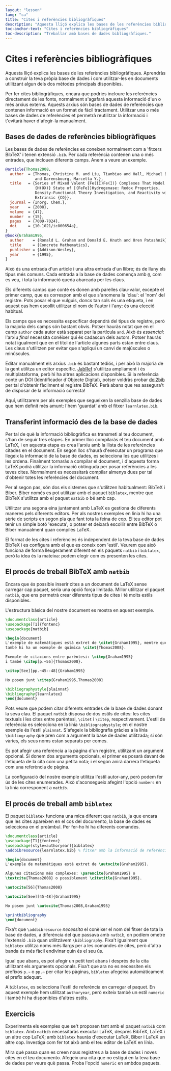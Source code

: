```yaml
---
layout: "lesson"
lang: "ca"
title: "Cites i referències bibliogràfiques"
description: "Aquesta lliçó explica les bases de les referències bibliogràfiques. Aprendràs a construir la teva pròpia base de dades i com utilitzar-les en documents utilitzant algun dels dos mètodes principals disponibles."
toc-anchor-text: "Cites i referències bibliogràfiques"
toc-description: "Treballar amb bases de dades bibliogràfiques."
---
```


# Cites i referències bibliogràfiques

<script>
runlatex.preincludes = {
 "pre1": {
    "pre0": "learnlatex.bib"
   },
 "pre2": {
    "pre0": "learnlatex.bib"
   }
}
</script>

<span
  class="summary">Aquesta lliçó explica les bases de les referències bibliogràfiques. Aprendràs a construir la teva pròpia base de dades i com utilitzar-les en documents utilitzant algun dels dos mètodes principals disponibles.</span>

Per fer cites bibliogràfiques, encara que podries incloure les referències directament de les fonts, normalment s'agafarà aquesta informació d'un o més arxius externs. Aquests arxius són bases de dades de referències que contenen informació en un format de fàcil tractament. Utilitzar una o més bases de dades de referències et permetrà reutilitzar la informació i t'evitarà haver d'afegir-la manualment.

## Bases de dades de referències bibliogràfiques

Les bases de dades de referències es coneixen normalment com a 'fitxers BibTeX' i tenen extensió `.bib`. Per cada referència contenen una o més entrades, que inclouen diferents camps. Anem a veure un exemple.

<!-- {% raw %} -->
```bibtex
@article{Thomas2008,
  author  = {Thomas, Christine M. and Liu, Tianbiao and Hall, Michael B.
             and Darensbourg, Marcetta Y.},
  title   = {Series of Mixed Valent {Fe(II)Fe(I)} Complexes That Model the
             {H(OX)} State of [{FeFe}]Hydrogenase: Redox Properties,
             Density-Functional Theory Investigation, and Reactivity with
             Extrinsic {CO}},
  journal = {Inorg. Chem.},
  year    = {2008},
  volume  = {47},
  number  = {15},
  pages   = {7009-7024},
  doi     = {10.1021/ic800654a},
}
@book{Graham1995,
  author    = {Ronald L. Graham and Donald E. Knuth and Oren Patashnik},
  title     = {Concrete Mathematics},
  publisher = {Addison-Wesley},
  year      = {1995},
}
```
<!-- {% endraw %} -->


Això és una entrada d'un article i una altra entrada d'un llibre; és de lluny els tipus més comuns. Cada entrada a la base de dades comença amb `@`, com es veu, i tota la informació queda abarcada per les claus.

Els diferents camps que conté es donen amb parelles clau-valor, excepte el primer camp, que es correspon amb el que s'anomena la 'clau': el 'nom' del registre. Pots posar el que vulguis, doncs tan sols és una etiqueta, i en aquest cas hem escollit utilitzar el nom de l'autor i l'any: és una elecció habitual.

Els camps que es necessita especificar dependrà del tipus de registre, però la majoria dels camps són bastant obvis. Potser hauràs notat que en el camp `author` cada autor està 
separat per la partícula `and`. Això és _essencial_: l'arxiu _final_ necessita conèixer qui és cadascun dels autors. Potser hauràs notat igualment que en el títol de l'article algunes parts estan entre claus. Les claus s'utilitzen per evitar que s'apliqui un canvi de majúscules o minúscules.

Editar manualment els arxius `.bib` és bastant tediós, i per això la majoria de la gent utilitza un editor específic. [JabRef](https://www.jabref.org) s'utilitza ampliament i és multiplataforma, però hi ha altres aplicacions disponibles. Si la referència conté un DOI (Identificador d'Objecte Digital), potser voldràs probar [doi2bib](https://doi2bib.org) per tal d'obtenir fàcilment el registre BibTeX. Perà abans que res assegura't de disposar de la informació correcta!

Aquí, utilitzarem per als exemples que segueixen la senzilla base de dades que hem definit més amunt: l'hem 'guardat' amb el fitxer `learnlatex.bib`.

## Transferint informació des de la base de dades

Per tal de què la informació bibliogràfica es transmeti al teu document, s'han de seguir tres etapes. En primer lloc compilaràs el teu document amb LaTeX, i en aquesta etapa es crea l'arxiu amb la llista de les referències citades en el document. En segon lloc s'haurà d'executar un programa que llegeix la informació de la base de dades, es selecciona les que utilitzes i les ordena. Finalment tornaràs a compilar el document, i d'aquesta forma LaTeX podrà utilitzar la informació obtinguda per posar referències a les teves cites. Normalment es necessitarà compilar
almenys dues per tal d'obtenir totes les referències del document.

Per al segon pas, són dos els sistemes que s'utilitzen habitualment: BibTeX i Biber. Biber només es pot utilitzar amb el paquet `biblatex`, mentre que BibTeX s'utilitza amb el paquet `natbib` o bé amb cap.

Utilitzar una segona eina juntament amb LaTeX es gestiona de diferents maneres pels diferents editors. Per als nostres exemples en línia hi ha una sèrie de scripts en segon pla que fant tota la feina de cop. El teu editor pot tenir un simple botó 'executa', o potser et deixarà escollir entre BibTeX o Biber manualment quan compiles LaTeX.

El format de les cites i referències és independent de la teva base de dades BibTeX i es configura amb el que es coneix com 'estil'. Veurem que això funciona de forma lleugerament diferent en els paquets `natbib` i `biblatex`, però la idea és la mateixa: podem elegir com es presenten les cites.

## El procés de treball BibTeX amb `natbib`

Encara que és possible inserir cites a un document de LaTeX sense carregar cap paquet, seria una opció força limitada. Millor utilitzar el paquet `natbib`, que ens permetrà crear diferents tipus de cites i té molts estils disponibles.

L'estructura bàsica del nostre document es mostra en aquest exemple.

```latex
\documentclass{article}
\usepackage[T1]{fontenc}
\usepackage{natbib}

\begin{document}
L'exemple de matemàtiques està extret de \citet{Graham1995}, mentre que
també hi ha un exemple de química \citet{Thomas2008}.

Exemple de citacions entre parèntesi: \citep{Graham1995}
i també \citep[p.~56]{Thomas2008}.

\citep[See][pp.~45--48]{Graham1995}

Ho posem junt \citep{Graham1995,Thomas2008}

\bibliographystyle{plainnat}
\bibliography{learnlatex}
\end{document}
```

Pots veure que podem citar diferents entrades de la base de dades donant la seva clau. El paquet `natbib` disposa de dos estils de cites: les cites textuals i les cites entre parèntesi, `\citet` i `\citep`, respectivament. L'estil de referència es selecciona en la línia `\bibliographystyle`; en el nostre exemple és l'estil `plainnat`. S'afegeix la bibliografia gràcies a la línia `\bibliography` que pren com a argument la base de dades utilitzada; si són vàries, els seus noms estan separats per comes.

Es pot afegir una referència a la pàgina d'un registre, utilitzant un argument opcional. Si donem dos arguments opcionals, el primer es posarà davant de l'etiqueta de la cita com una petita nota; i el segon anirà darrera l'etiqueta com una referència de pàgina.

La configuració del nostre exemple utilitza l'estil autor-any, però podem fer ús de les cites enumerades. Això s'aconsegueix afegint l'opció `numbers` en la línia corresponent a `natbib`.

## El procés de treball amb `biblatex`

El paquet `biblatex` funciona una mica diferent que `natbib`, ja que encara que les cites apareixen en el cos del documento, la base de dades es selecciona en el preàmbul. Per fer-ho hi ha diferents comandes.

```latex
\documentclass{article}
\usepackage[T1]{fontenc}
\usepackage[style=authoryear]{biblatex}
\addbibresource{learnlatex.bib} % fitxer amb la informació de referència

\begin{document}
L'exemple de matemàtiques està extret de \autocite{Graham1995}.

Algunes citacions més complexes: \parencite{Graham1995} o
\textcite{Thomas2008} o possiblement \citetitle{Graham1995}.

\autocite[56]{Thomas2008}

\autocite[See][45-48]{Graham1995}

Ho posem junt \autocite{Thomas2008,Graham1995}

\printbibliography
\end{document}
```

Fixa't que `\addbibresource` _necessita_ el conèixer el nom del fitxer de tota la base de dades, a diferència del que passava amb `natbib`, on podíem ometre l'extensió `.bib` quan utilitzàvem `\bibliography`. Fixa't igualment que `biblatex` utilitza noms més llargs per a les comandes de cites, però d'altra banda és més fàcil endivinar quin és el seu ús.

Igual que abans, es pot afegir un petit text abans i després de la cita utilitzant els arguments opcionals. Fixa't que ara no es necessiten els prefixos `p.~` o `pp.~` per citar les pàginas, `biblatex` afegeixa automàticament el prefix adequat.

A `biblatex`, es selecciona l'estil de referència en carregar el paquet. En aquest exemple hem utilitzat `authoryear`, però exiteix també un estil `numeric` i també hi ha disponibles d'altres estils.

## Exercicis

Experimenta els exemples que se't proposen tant amb el paquet `natbib` com `biblatex`. Amb `natbib` necessitaràs executar LaTeX, després BibTeX, LaTeX i un altre cop LaTeX; amb `biblatex` hauràs d'executar LaTeX, Biber i LaTeX un altre cop. Investiga com fer tot això amb el teu editor de LaTeX en línia.

Mira què passa quan es creen nous registres a la base de dades i noves cites en el teu documento. Afegeix una cita que no estigui en la teva base de dades per veure què passa.
Proba l'opció `numeric` en ambdos paquets.
